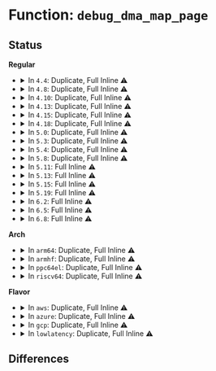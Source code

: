# Function: <code>debug_dma_map_page</code>

## Status
<b>Regular</b>
<ul>
<li>
<details>
<summary>In <code>4.4</code>: Duplicate, Full Inline ⚠️</summary>

**Collision:** Static Duplication

**Inline:** Full

**Transformation:** False

**Instances:**

```
In drivers/tty/serial/8250/8250_dma.c (0)
Location: include/linux/dma-debug.h:105
Inline: True
```
```
In drivers/char/agp/intel-gtt.c (0)
Location: include/linux/dma-debug.h:105
Inline: True
```
```
In drivers/usb/core/hcd.c (0)
Location: include/linux/dma-debug.h:105
Inline: True
```
```
In drivers/usb/dwc2/hcd.c (0)
Location: include/linux/dma-debug.h:105
Inline: True
```
</details>
</li>
<li>
<details>
<summary>In <code>4.8</code>: Duplicate, Full Inline ⚠️</summary>

**Collision:** Static Duplication

**Inline:** Full

**Transformation:** False

**Instances:**

```
In drivers/virtio/virtio_ring.c (0)
Location: include/linux/dma-debug.h:105
Inline: True
```
```
In drivers/tty/serial/8250/8250_dma.c (0)
Location: include/linux/dma-debug.h:105
Inline: True
```
```
In drivers/char/agp/intel-gtt.c (0)
Location: include/linux/dma-debug.h:105
Inline: True
```
```
In drivers/usb/core/hcd.c (0)
Location: include/linux/dma-debug.h:105
Inline: True
```
```
In drivers/usb/dwc2/hcd_ddma.c (0)
Location: include/linux/dma-debug.h:105
Inline: True
```
```
In drivers/usb/host/xhci-ring.c (0)
Location: include/linux/dma-debug.h:105
Inline: True
```
</details>
</li>
<li>
<details>
<summary>In <code>4.10</code>: Duplicate, Full Inline ⚠️</summary>

**Collision:** Static Duplication

**Inline:** Full

**Transformation:** False

**Instances:**

```
In drivers/virtio/virtio_ring.c (0)
Location: include/linux/dma-debug.h:112
Inline: True
```
```
In drivers/tty/serial/8250/8250_dma.c (0)
Location: include/linux/dma-debug.h:112
Inline: True
```
```
In drivers/char/agp/intel-gtt.c (0)
Location: include/linux/dma-debug.h:112
Inline: True
```
```
In drivers/usb/core/hcd.c (0)
Location: include/linux/dma-debug.h:112
Inline: True
```
```
In drivers/usb/dwc2/hcd_ddma.c (0)
Location: include/linux/dma-debug.h:112
Inline: True
```
```
In drivers/usb/host/xhci-ring.c (0)
Location: include/linux/dma-debug.h:112
Inline: True
```
</details>
</li>
<li>
<details>
<summary>In <code>4.13</code>: Duplicate, Full Inline ⚠️</summary>

**Collision:** Static Duplication

**Inline:** Full

**Transformation:** False

**Instances:**

```
In drivers/virtio/virtio_ring.c (0)
Location: include/linux/dma-debug.h:112
Inline: True
```
```
In drivers/tty/serial/8250/8250_dma.c (0)
Location: include/linux/dma-debug.h:112
Inline: True
```
```
In drivers/char/agp/intel-gtt.c (0)
Location: include/linux/dma-debug.h:112
Inline: True
```
```
In drivers/usb/core/hcd.c (0)
Location: include/linux/dma-debug.h:112
Inline: True
```
```
In drivers/usb/dwc2/hcd_ddma.c (0)
Location: include/linux/dma-debug.h:112
Inline: True
```
```
In drivers/usb/host/xhci-ring.c (0)
Location: include/linux/dma-debug.h:112
Inline: True
```
</details>
</li>
<li>
<details>
<summary>In <code>4.15</code>: Duplicate, Full Inline ⚠️</summary>

**Collision:** Static Duplication

**Inline:** Full

**Transformation:** False

**Instances:**

```
In drivers/virtio/virtio_ring.c (0)
Location: include/linux/dma-debug.h:112
Inline: True
```
```
In drivers/tty/serial/8250/8250_dma.c (0)
Location: include/linux/dma-debug.h:112
Inline: True
```
```
In drivers/char/agp/intel-gtt.c (0)
Location: include/linux/dma-debug.h:112
Inline: True
```
```
In drivers/usb/core/hcd.c (0)
Location: include/linux/dma-debug.h:112
Inline: True
```
```
In drivers/usb/dwc2/hcd_ddma.c (0)
Location: include/linux/dma-debug.h:112
Inline: True
```
```
In drivers/usb/host/xhci-ring.c (0)
Location: include/linux/dma-debug.h:112
Inline: True
```
```
In drivers/usb/host/xhci-dbgcap.c (0)
Location: include/linux/dma-debug.h:112
Inline: True
```
</details>
</li>
<li>
<details>
<summary>In <code>4.18</code>: Duplicate, Full Inline ⚠️</summary>

**Collision:** Static Duplication

**Inline:** Full

**Transformation:** False

**Instances:**

```
In drivers/pci/controller/dwc/pcie-designware-host.c (0)
Location: include/linux/dma-debug.h:106
Inline: True
```
```
In drivers/virtio/virtio_ring.c (0)
Location: include/linux/dma-debug.h:106
Inline: True
```
```
In drivers/tty/serial/8250/8250_dma.c (0)
Location: include/linux/dma-debug.h:106
Inline: True
```
```
In drivers/char/agp/intel-gtt.c (0)
Location: include/linux/dma-debug.h:106
Inline: True
```
```
In drivers/usb/core/hcd.c (0)
Location: include/linux/dma-debug.h:106
Inline: True
```
```
In drivers/usb/dwc2/hcd.c (0)
Location: include/linux/dma-debug.h:106
Inline: True
```
```
In drivers/usb/dwc2/hcd_ddma.c (0)
Location: include/linux/dma-debug.h:106
Inline: True
```
```
In drivers/usb/host/xhci-ring.c (0)
Location: include/linux/dma-debug.h:106
Inline: True
```
```
In drivers/usb/host/xhci-dbgcap.c (0)
Location: include/linux/dma-debug.h:106
Inline: True
```
```
In net/core/page_pool.c (0)
Location: include/linux/dma-debug.h:106
Inline: True
```
</details>
</li>
<li>
<details>
<summary>In <code>5.0</code>: Duplicate, Full Inline ⚠️</summary>

**Collision:** Static Duplication

**Inline:** Full

**Transformation:** False

**Instances:**

```
In drivers/pci/controller/dwc/pcie-designware-host.c (0)
Location: include/linux/dma-debug.h:95
Inline: True
```
```
In drivers/virtio/virtio_ring.c (0)
Location: include/linux/dma-debug.h:95
Inline: True
```
```
In drivers/tty/serial/8250/8250_dma.c (0)
Location: include/linux/dma-debug.h:95
Inline: True
```
```
In drivers/char/agp/intel-gtt.c (0)
Location: include/linux/dma-debug.h:95
Inline: True
```
```
In drivers/usb/core/hcd.c (0)
Location: include/linux/dma-debug.h:95
Inline: True
```
```
In drivers/usb/dwc2/hcd.c (0)
Location: include/linux/dma-debug.h:95
Inline: True
```
```
In drivers/usb/dwc2/hcd_ddma.c (0)
Location: include/linux/dma-debug.h:95
Inline: True
```
```
In drivers/usb/host/xhci-ring.c (0)
Location: include/linux/dma-debug.h:95
Inline: True
```
```
In drivers/usb/host/xhci-dbgcap.c (0)
Location: include/linux/dma-debug.h:95
Inline: True
```
```
In net/core/page_pool.c (0)
Location: include/linux/dma-debug.h:95
Inline: True
```
</details>
</li>
<li>
<details>
<summary>In <code>5.3</code>: Duplicate, Full Inline ⚠️</summary>

**Collision:** Static Duplication

**Inline:** Full

**Transformation:** False

**Instances:**

```
In mm/hmm.c (0)
Location: include/linux/dma-debug.h:83
Inline: True
```
```
In drivers/pci/controller/dwc/pcie-designware-host.c (0)
Location: include/linux/dma-debug.h:83
Inline: True
```
```
In drivers/virtio/virtio_ring.c (0)
Location: include/linux/dma-debug.h:83
Inline: True
```
```
In drivers/tty/serial/8250/8250_dma.c (0)
Location: include/linux/dma-debug.h:83
Inline: True
```
```
In drivers/char/agp/intel-gtt.c (0)
Location: include/linux/dma-debug.h:83
Inline: True
```
```
In drivers/usb/core/hcd.c (0)
Location: include/linux/dma-debug.h:83
Inline: True
```
```
In drivers/usb/dwc2/hcd.c (0)
Location: include/linux/dma-debug.h:83
Inline: True
```
```
In drivers/usb/dwc2/hcd_ddma.c (0)
Location: include/linux/dma-debug.h:83
Inline: True
```
```
In drivers/usb/host/xhci-ring.c (0)
Location: include/linux/dma-debug.h:83
Inline: True
```
```
In drivers/usb/host/xhci-dbgcap.c (0)
Location: include/linux/dma-debug.h:83
Inline: True
```
```
In net/core/page_pool.c (0)
Location: include/linux/dma-debug.h:83
Inline: True
```
</details>
</li>
<li>
<details>
<summary>In <code>5.4</code>: Duplicate, Full Inline ⚠️</summary>

**Collision:** Static Duplication

**Inline:** Full

**Transformation:** False

**Instances:**

```
In mm/hmm.c (0)
Location: include/linux/dma-debug.h:83
Inline: True
```
```
In drivers/pci/controller/dwc/pcie-designware-host.c (0)
Location: include/linux/dma-debug.h:83
Inline: True
```
```
In drivers/virtio/virtio_ring.c (0)
Location: include/linux/dma-debug.h:83
Inline: True
```
```
In drivers/tty/serial/8250/8250_dma.c (0)
Location: include/linux/dma-debug.h:83
Inline: True
```
```
In drivers/char/agp/intel-gtt.c (0)
Location: include/linux/dma-debug.h:83
Inline: True
```
```
In drivers/usb/core/hcd.c (0)
Location: include/linux/dma-debug.h:83
Inline: True
```
```
In drivers/usb/dwc2/hcd.c (0)
Location: include/linux/dma-debug.h:83
Inline: True
```
```
In drivers/usb/dwc2/hcd_ddma.c (0)
Location: include/linux/dma-debug.h:83
Inline: True
```
```
In drivers/usb/host/xhci-ring.c (0)
Location: include/linux/dma-debug.h:83
Inline: True
```
```
In drivers/usb/host/xhci-dbgcap.c (0)
Location: include/linux/dma-debug.h:83
Inline: True
```
```
In net/core/page_pool.c (0)
Location: include/linux/dma-debug.h:83
Inline: True
```
</details>
</li>
<li>
<details>
<summary>In <code>5.8</code>: Duplicate, Full Inline ⚠️</summary>

**Collision:** Static Duplication

**Inline:** Full

**Transformation:** False

**Instances:**

```
In drivers/pci/controller/dwc/pcie-designware-host.c (0)
Location: include/linux/dma-debug.h:83
Inline: True
```
```
In drivers/virtio/virtio_ring.c (0)
Location: include/linux/dma-debug.h:83
Inline: True
```
```
In drivers/tty/serial/8250/8250_dma.c (0)
Location: include/linux/dma-debug.h:83
Inline: True
```
```
In drivers/char/agp/intel-gtt.c (0)
Location: include/linux/dma-debug.h:83
Inline: True
```
```
In drivers/usb/core/hcd.c (0)
Location: include/linux/dma-debug.h:83
Inline: True
```
```
In drivers/usb/dwc2/hcd.c (0)
Location: include/linux/dma-debug.h:83
Inline: True
```
```
In drivers/usb/dwc2/hcd_ddma.c (0)
Location: include/linux/dma-debug.h:83
Inline: True
```
```
In drivers/usb/host/xhci-ring.c (0)
Location: include/linux/dma-debug.h:83
Inline: True
```
```
In drivers/usb/host/xhci-dbgcap.c (0)
Location: include/linux/dma-debug.h:83
Inline: True
```
```
In net/core/page_pool.c (0)
Location: include/linux/dma-debug.h:83
Inline: True
```
```
In net/xdp/xsk_buff_pool.c (0)
Location: include/linux/dma-debug.h:83
Inline: True
```
</details>
</li>
<li>
<details>
<summary>In <code>5.11</code>: Full Inline ⚠️</summary>

**Collision:** Unique Static

**Inline:** Full

**Transformation:** False

**Instances:**

```
In kernel/dma/mapping.c (0)
Location: kernel/dma/debug.h:54
Inline: True
```
</details>
</li>
<li>
<details>
<summary>In <code>5.13</code>: Full Inline ⚠️</summary>

**Collision:** Unique Static

**Inline:** Full

**Transformation:** False

**Instances:**

```
In kernel/dma/mapping.c (0)
Location: kernel/dma/debug.h:54
Inline: True
```
</details>
</li>
<li>
<details>
<summary>In <code>5.15</code>: Full Inline ⚠️</summary>

**Collision:** Unique Static

**Inline:** Full

**Transformation:** False

**Instances:**

```
In kernel/dma/mapping.c (0)
Location: kernel/dma/debug.h:58
Inline: True
```
</details>
</li>
<li>
<details>
<summary>In <code>5.19</code>: Full Inline ⚠️</summary>

**Collision:** Unique Static

**Inline:** Full

**Transformation:** False

**Instances:**

```
In kernel/dma/mapping.c (0)
Location: kernel/dma/debug.h:58
Inline: True
```
</details>
</li>
<li>
<details>
<summary>In <code>6.2</code>: Full Inline ⚠️</summary>

**Collision:** Unique Static

**Inline:** Full

**Transformation:** False

**Instances:**

```
In kernel/dma/mapping.c (0)
Location: kernel/dma/debug.h:58
Inline: True
```
</details>
</li>
<li>
<details>
<summary>In <code>6.5</code>: Full Inline ⚠️</summary>

**Collision:** Unique Static

**Inline:** Full

**Transformation:** False

**Instances:**

```
In kernel/dma/mapping.c (0)
Location: kernel/dma/debug.h:58
Inline: True
```
</details>
</li>
<li>
<details>
<summary>In <code>6.8</code>: Full Inline ⚠️</summary>

**Collision:** Unique Static

**Inline:** Full

**Transformation:** False

**Instances:**

```
In kernel/dma/mapping.c (0)
Location: kernel/dma/debug.h:58
Inline: True
```
</details>
</li>
</ul>
<b>Arch</b>
<ul>
<li>
<details>
<summary>In <code>arm64</code>: Duplicate, Full Inline ⚠️</summary>

**Collision:** Static Duplication

**Inline:** Full

**Transformation:** False

**Instances:**

```
In mm/hmm.c (0)
Location: include/linux/dma-debug.h:83
Inline: True
```
```
In drivers/pci/controller/dwc/pcie-designware-host.c (0)
Location: include/linux/dma-debug.h:83
Inline: True
```
```
In drivers/dma/bcm2835-dma.c (0)
Location: include/linux/dma-debug.h:83
Inline: True
```
```
In drivers/dma/mv_xor.c (0)
Location: include/linux/dma-debug.h:83
Inline: True
```
```
In drivers/soc/fsl/qbman/qman.c (0)
Location: include/linux/dma-debug.h:83
Inline: True
```
```
In drivers/virtio/virtio_ring.c (0)
Location: include/linux/dma-debug.h:83
Inline: True
```
```
In drivers/tty/serial/8250/8250_dma.c (0)
Location: include/linux/dma-debug.h:83
Inline: True
```
```
In drivers/tty/serial/msm_serial.c (0)
Location: include/linux/dma-debug.h:83
Inline: True
```
```
In drivers/iommu/io-pgtable-arm.c (0)
Location: include/linux/dma-debug.h:83
Inline: True
```
```
In drivers/iommu/rockchip-iommu.c (0)
Location: include/linux/dma-debug.h:83
Inline: True
```
```
In drivers/net/ethernet/broadcom/bgmac.c (0)
Location: include/linux/dma-debug.h:83
Inline: True
```
```
In drivers/net/ethernet/freescale/fec_main.c (0)
Location: include/linux/dma-debug.h:83
Inline: True
```
```
In drivers/usb/core/hcd.c (0)
Location: include/linux/dma-debug.h:83
Inline: True
```
```
In drivers/usb/dwc2/hcd.c (0)
Location: include/linux/dma-debug.h:83
Inline: True
```
```
In drivers/usb/dwc2/hcd_ddma.c (0)
Location: include/linux/dma-debug.h:83
Inline: True
```
```
In drivers/usb/host/xhci-ring.c (0)
Location: include/linux/dma-debug.h:83
Inline: True
```
```
In drivers/usb/host/xhci-dbgcap.c (0)
Location: include/linux/dma-debug.h:83
Inline: True
```
```
In drivers/firmware/qcom_scm-64.c (0)
Location: include/linux/dma-debug.h:83
Inline: True
```
```
In net/core/page_pool.c (0)
Location: include/linux/dma-debug.h:83
Inline: True
```
</details>
</li>
<li>
<details>
<summary>In <code>armhf</code>: Duplicate, Full Inline ⚠️</summary>

**Collision:** Static Duplication

**Inline:** Full

**Transformation:** False

**Instances:**

```
In mm/hmm.c (0)
Location: include/linux/dma-debug.h:83
Inline: True
```
```
In drivers/pci/controller/dwc/pcie-designware-host.c (0)
Location: include/linux/dma-debug.h:83
Inline: True
```
```
In drivers/dma/mv_xor.c (0)
Location: include/linux/dma-debug.h:83
Inline: True
```
```
In drivers/virtio/virtio_ring.c (0)
Location: include/linux/dma-debug.h:83
Inline: True
```
```
In drivers/tty/serial/8250/8250_dma.c (0)
Location: include/linux/dma-debug.h:83
Inline: True
```
```
In drivers/tty/serial/msm_serial.c (0)
Location: include/linux/dma-debug.h:83
Inline: True
```
```
In drivers/iommu/io-pgtable-arm.c (0)
Location: include/linux/dma-debug.h:83
Inline: True
```
```
In drivers/iommu/omap-iommu.c (0)
Location: include/linux/dma-debug.h:83
Inline: True
```
```
In drivers/iommu/rockchip-iommu.c (0)
Location: include/linux/dma-debug.h:83
Inline: True
```
```
In drivers/iommu/tegra-smmu.c (0)
Location: include/linux/dma-debug.h:83
Inline: True
```
```
In drivers/iommu/exynos-iommu.c (0)
Location: include/linux/dma-debug.h:83
Inline: True
```
```
In drivers/net/ethernet/freescale/fec_main.c (0)
Location: include/linux/dma-debug.h:83
Inline: True
```
```
In drivers/net/ethernet/ti/davinci_cpdma.c (0)
Location: include/linux/dma-debug.h:83
Inline: True
```
```
In drivers/usb/core/hcd.c (0)
Location: include/linux/dma-debug.h:83
Inline: True
```
```
In drivers/usb/dwc2/hcd.c (0)
Location: include/linux/dma-debug.h:83
Inline: True
```
```
In drivers/usb/dwc2/hcd_ddma.c (0)
Location: include/linux/dma-debug.h:83
Inline: True
```
```
In drivers/usb/host/xhci-ring.c (0)
Location: include/linux/dma-debug.h:83
Inline: True
```
```
In drivers/usb/host/xhci-dbgcap.c (0)
Location: include/linux/dma-debug.h:83
Inline: True
```
```
In drivers/usb/gadget/udc/core.c (0)
Location: include/linux/dma-debug.h:83
Inline: True
```
```
In drivers/i2c/busses/i2c-imx.c (0)
Location: include/linux/dma-debug.h:83
Inline: True
```
```
In drivers/mmc/host/sdhci.c (0)
Location: include/linux/dma-debug.h:83
Inline: True
```
```
In drivers/firmware/qcom_scm-32.c (0)
Location: include/linux/dma-debug.h:83
Inline: True
```
```
In drivers/firmware/tegra/ivc.c (0)
Location: include/linux/dma-debug.h:83
Inline: True
```
```
In drivers/staging/emxx_udc/emxx_udc.c (0)
Location: include/linux/dma-debug.h:83
Inline: True
```
```
In net/core/page_pool.c (0)
Location: include/linux/dma-debug.h:83
Inline: True
```
</details>
</li>
<li>
<details>
<summary>In <code>ppc64el</code>: Duplicate, Full Inline ⚠️</summary>

**Collision:** Static Duplication

**Inline:** Full

**Transformation:** False

**Instances:**

```
In mm/hmm.c (0)
Location: include/linux/dma-debug.h:83
Inline: True
```
```
In drivers/virtio/virtio_ring.c (0)
Location: include/linux/dma-debug.h:83
Inline: True
```
```
In drivers/tty/serial/8250/8250_dma.c (0)
Location: include/linux/dma-debug.h:83
Inline: True
```
```
In drivers/char/tpm/tpm_ibmvtpm.c (0)
Location: include/linux/dma-debug.h:83
Inline: True
```
```
In drivers/usb/core/hcd.c (0)
Location: include/linux/dma-debug.h:83
Inline: True
```
```
In drivers/usb/dwc2/hcd.c (0)
Location: include/linux/dma-debug.h:83
Inline: True
```
```
In drivers/usb/dwc2/hcd_ddma.c (0)
Location: include/linux/dma-debug.h:83
Inline: True
```
```
In drivers/usb/host/xhci-ring.c (0)
Location: include/linux/dma-debug.h:83
Inline: True
```
```
In drivers/usb/host/xhci-dbgcap.c (0)
Location: include/linux/dma-debug.h:83
Inline: True
```
```
In net/core/page_pool.c (0)
Location: include/linux/dma-debug.h:83
Inline: True
```
</details>
</li>
<li>
<details>
<summary>In <code>riscv64</code>: Duplicate, Full Inline ⚠️</summary>

**Collision:** Static Duplication

**Inline:** Full

**Transformation:** False

**Instances:**

```
In mm/hmm.c (0)
Location: include/linux/dma-debug.h:83
Inline: True
```
```
In drivers/pci/controller/dwc/pcie-designware-host.c (0)
Location: include/linux/dma-debug.h:83
Inline: True
```
```
In drivers/virtio/virtio_ring.c (0)
Location: include/linux/dma-debug.h:83
Inline: True
```
```
In drivers/tty/serial/8250/8250_dma.c (0)
Location: include/linux/dma-debug.h:83
Inline: True
```
```
In drivers/usb/core/hcd.c (0)
Location: include/linux/dma-debug.h:83
Inline: True
```
```
In drivers/usb/dwc2/hcd.c (0)
Location: include/linux/dma-debug.h:83
Inline: True
```
```
In drivers/usb/dwc2/hcd_ddma.c (0)
Location: include/linux/dma-debug.h:83
Inline: True
```
```
In drivers/usb/host/xhci-ring.c (0)
Location: include/linux/dma-debug.h:83
Inline: True
```
```
In drivers/usb/host/xhci-dbgcap.c (0)
Location: include/linux/dma-debug.h:83
Inline: True
```
```
In drivers/mmc/host/mmc_spi.c (0)
Location: include/linux/dma-debug.h:83
Inline: True
```
```
In net/core/page_pool.c (0)
Location: include/linux/dma-debug.h:83
Inline: True
```
</details>
</li>
</ul>
<b>Flavor</b>
<ul>
<li>
<details>
<summary>In <code>aws</code>: Duplicate, Full Inline ⚠️</summary>

**Collision:** Static Duplication

**Inline:** Full

**Transformation:** False

**Instances:**

```
In mm/hmm.c (0)
Location: include/linux/dma-debug.h:83
Inline: True
```
```
In drivers/pci/controller/dwc/pcie-designware-host.c (0)
Location: include/linux/dma-debug.h:83
Inline: True
```
```
In drivers/virtio/virtio_ring.c (0)
Location: include/linux/dma-debug.h:83
Inline: True
```
```
In drivers/tty/serial/8250/8250_dma.c (0)
Location: include/linux/dma-debug.h:83
Inline: True
```
```
In drivers/char/agp/intel-gtt.c (0)
Location: include/linux/dma-debug.h:83
Inline: True
```
```
In drivers/nvme/host/pci.c (0)
Location: include/linux/dma-debug.h:83
Inline: True
```
```
In drivers/usb/core/hcd.c (0)
Location: include/linux/dma-debug.h:83
Inline: True
```
```
In drivers/usb/dwc2/hcd.c (0)
Location: include/linux/dma-debug.h:83
Inline: True
```
```
In drivers/usb/dwc2/hcd_ddma.c (0)
Location: include/linux/dma-debug.h:83
Inline: True
```
```
In drivers/usb/host/xhci-ring.c (0)
Location: include/linux/dma-debug.h:83
Inline: True
```
```
In net/core/page_pool.c (0)
Location: include/linux/dma-debug.h:83
Inline: True
```
</details>
</li>
<li>
<details>
<summary>In <code>azure</code>: Duplicate, Full Inline ⚠️</summary>

**Collision:** Static Duplication

**Inline:** Full

**Transformation:** False

**Instances:**

```
In mm/hmm.c (0)
Location: include/linux/dma-debug.h:83
Inline: True
```
```
In drivers/pci/controller/dwc/pcie-designware-host.c (0)
Location: include/linux/dma-debug.h:83
Inline: True
```
```
In drivers/virtio/virtio_ring.c (0)
Location: include/linux/dma-debug.h:83
Inline: True
```
```
In drivers/tty/serial/8250/8250_dma.c (0)
Location: include/linux/dma-debug.h:83
Inline: True
```
```
In drivers/char/agp/intel-gtt.c (0)
Location: include/linux/dma-debug.h:83
Inline: True
```
```
In drivers/nvme/host/pci.c (0)
Location: include/linux/dma-debug.h:83
Inline: True
```
```
In drivers/usb/core/hcd.c (0)
Location: include/linux/dma-debug.h:83
Inline: True
```
```
In drivers/usb/host/xhci-ring.c (0)
Location: include/linux/dma-debug.h:83
Inline: True
```
```
In drivers/usb/host/xhci-dbgcap.c (0)
Location: include/linux/dma-debug.h:83
Inline: True
```
```
In net/core/page_pool.c (0)
Location: include/linux/dma-debug.h:83
Inline: True
```
</details>
</li>
<li>
<details>
<summary>In <code>gcp</code>: Duplicate, Full Inline ⚠️</summary>

**Collision:** Static Duplication

**Inline:** Full

**Transformation:** False

**Instances:**

```
In mm/hmm.c (0)
Location: include/linux/dma-debug.h:83
Inline: True
```
```
In drivers/pci/controller/dwc/pcie-designware-host.c (0)
Location: include/linux/dma-debug.h:83
Inline: True
```
```
In drivers/virtio/virtio_ring.c (0)
Location: include/linux/dma-debug.h:83
Inline: True
```
```
In drivers/tty/serial/8250/8250_dma.c (0)
Location: include/linux/dma-debug.h:83
Inline: True
```
```
In drivers/char/agp/intel-gtt.c (0)
Location: include/linux/dma-debug.h:83
Inline: True
```
```
In drivers/usb/core/hcd.c (0)
Location: include/linux/dma-debug.h:83
Inline: True
```
```
In drivers/usb/dwc2/hcd.c (0)
Location: include/linux/dma-debug.h:83
Inline: True
```
```
In drivers/usb/dwc2/hcd_ddma.c (0)
Location: include/linux/dma-debug.h:83
Inline: True
```
```
In drivers/usb/host/xhci-ring.c (0)
Location: include/linux/dma-debug.h:83
Inline: True
```
```
In drivers/usb/host/xhci-dbgcap.c (0)
Location: include/linux/dma-debug.h:83
Inline: True
```
```
In drivers/i2c/busses/i2c-amd-mp2-plat.c (0)
Location: include/linux/dma-debug.h:83
Inline: True
```
```
In net/core/page_pool.c (0)
Location: include/linux/dma-debug.h:83
Inline: True
```
</details>
</li>
<li>
<details>
<summary>In <code>lowlatency</code>: Duplicate, Full Inline ⚠️</summary>

**Collision:** Static Duplication

**Inline:** Full

**Transformation:** False

**Instances:**

```
In mm/hmm.c (0)
Location: include/linux/dma-debug.h:83
Inline: True
```
```
In drivers/pci/controller/dwc/pcie-designware-host.c (0)
Location: include/linux/dma-debug.h:83
Inline: True
```
```
In drivers/virtio/virtio_ring.c (0)
Location: include/linux/dma-debug.h:83
Inline: True
```
```
In drivers/tty/serial/8250/8250_dma.c (0)
Location: include/linux/dma-debug.h:83
Inline: True
```
```
In drivers/char/agp/intel-gtt.c (0)
Location: include/linux/dma-debug.h:83
Inline: True
```
```
In drivers/usb/core/hcd.c (0)
Location: include/linux/dma-debug.h:83
Inline: True
```
```
In drivers/usb/dwc2/hcd.c (0)
Location: include/linux/dma-debug.h:83
Inline: True
```
```
In drivers/usb/dwc2/hcd_ddma.c (0)
Location: include/linux/dma-debug.h:83
Inline: True
```
```
In drivers/usb/host/xhci-ring.c (0)
Location: include/linux/dma-debug.h:83
Inline: True
```
```
In drivers/usb/host/xhci-dbgcap.c (0)
Location: include/linux/dma-debug.h:83
Inline: True
```
```
In net/core/page_pool.c (0)
Location: include/linux/dma-debug.h:83
Inline: True
```
</details>
</li>
</ul>

## Differences
